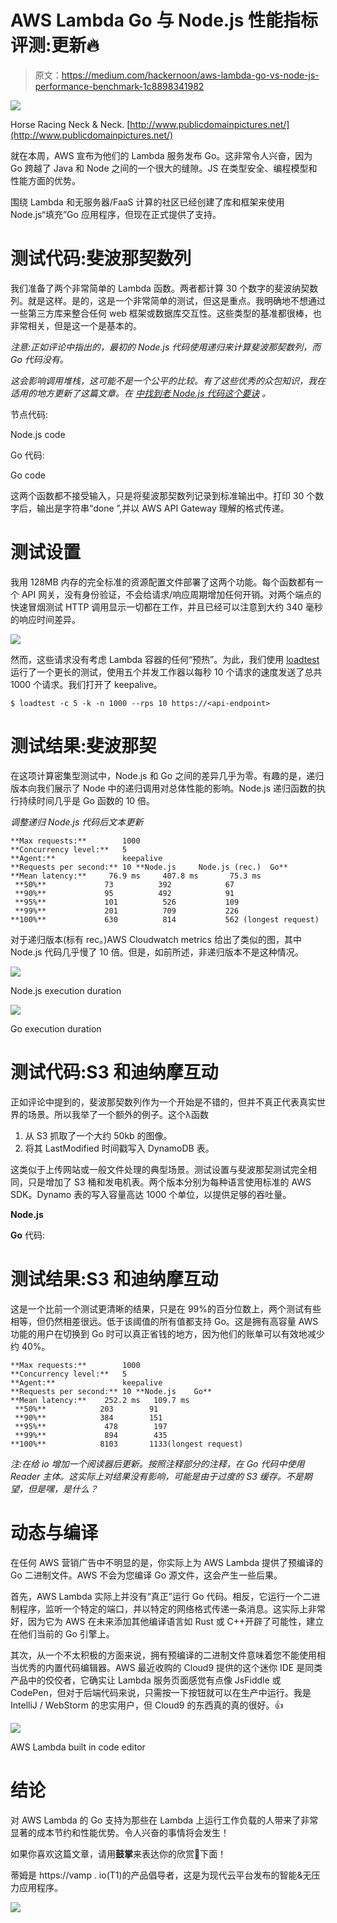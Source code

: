 # AWS Lambda Go 与 Node.js 性能指标评测:更新🔥

> 原文：<https://medium.com/hackernoon/aws-lambda-go-vs-node-js-performance-benchmark-1c8898341982>

![](img/0c3980bbcf524592b99b6b2e2dc2b513.png)

Horse Racing Neck & Neck. [http://www.publicdomainpictures.net/](http://www.publicdomainpictures.net/)

就在本周，AWS 宣布为他们的 Lambda 服务发布 Go。这非常令人兴奋，因为 Go 跨越了 Java 和 Node 之间的一个很大的缝隙。JS 在类型安全、编程模型和性能方面的优势。

围绕 Lambda 和无服务器/FaaS 计算的社区已经创建了库和框架来使用 Node.js“填充”Go 应用程序，但现在正式提供了支持。

# 测试代码:斐波那契数列

我们准备了两个非常简单的 Lambda 函数。两者都计算 30 个数字的斐波纳契数列。就是这样。是的，这是一个非常简单的测试，但这是重点。我明确地不想通过一些第三方库来整合任何 web 框架或数据库交互性。这些类型的基准都很棒，也非常相关，但是这一个是基本的。

*注意:正如评论中指出的，最初的 Node.js 代码使用递归来计算斐波那契数列，而 Go 代码没有。*

*这会影响调用堆栈，这可能不是一个公平的比较。有了这些优秀的众包知识，我在适用的地方更新了这篇文章。在* [*中找到老 Node.js 代码这个要诀*](https://gist.github.com/tnolet/9432f1f39890a22bfb9195e5adeb3eca) *。*

节点代码:

Node.js code

Go 代码:

Go code

这两个函数都不接受输入，只是将斐波那契数列记录到标准输出中。打印 30 个数字后，输出是字符串“done ”,并以 AWS API Gateway 理解的格式传递。

# 测试设置

我用 128MB 内存的完全标准的资源配置文件部署了这两个功能。每个函数都有一个 API 网关，没有身份验证，不会给请求/响应周期增加任何开销。对两个端点的快速冒烟测试 HTTP 调用显示一切都在工作，并且已经可以注意到大约 340 毫秒的响应时间差异。

![](img/5cd057d2dd9644d88f2766eccdd5764a.png)

然而，这些请求没有考虑 Lambda 容器的任何“预热”。为此，我们使用 [loadtest](https://github.com/alexfernandez/loadtest) 运行了一个更长的测试，使用五个并发工作器以每秒 10 个请求的速度发送了总共 1000 个请求。我们打开了 keepalive。

```
$ loadtest -c 5 -k -n 1000 --rps 10 https://<api-endpoint>
```

# 测试结果:斐波那契

在这项计算密集型测试中，Node.js 和 Go 之间的差异几乎为零。有趣的是，递归版本向我们展示了 Node 中的递归调用对总体性能的影响。Node.js 递归函数的执行持续时间几乎是 Go 函数的 10 倍。

*调整递归 Node.js 代码后文本更新*

```
**Max requests:**        1000
**Concurrency level:**   5
**Agent:**               keepalive
**Requests per second:** 10 **Node.js     Node.js (rec.)  Go**
**Mean latency:**     76.9 ms     407.8 ms       75.3 ms
 **50%**             73          392            67  
 **90%**             95          492            91 
 **95%**             101          526           109
 **99%**             201          709           226
**100%**             630          814           562 (longest request)
```

对于递归版本(标有 rec。)AWS Cloudwatch metrics 给出了类似的图，其中 Node.js 代码几乎慢了 10 倍。但是，如前所述，非递归版本不是这种情况。

![](img/c13d4e2422c26e937edfee8c0c7405cb.png)

Node.js execution duration

![](img/1beb26b029b6805872914a568a3f1f77.png)

Go execution duration

# 测试代码:S3 和迪纳摩互动

正如评论中提到的，斐波那契数列作为一个开始是不错的，但并不真正代表真实世界的场景。所以我举了一个额外的例子。这个λ函数

1.  从 S3 抓取了一个大约 50kb 的图像。
2.  将其 LastModified 时间戳写入 DynamoDB 表。

这类似于上传网站或一般文件处理的典型场景。测试设置与斐波那契测试完全相同，只是增加了 S3 桶和发电机表。两个版本分别为每种语言使用标准的 AWS SDK。Dynamo 表的写入容量高达 1000 个单位，以提供足够的吞吐量。

**Node.js**

**Go** 代码:

# 测试结果:S3 和迪纳摩互动

这是一个比前一个测试更清晰的结果，只是在 99%的百分位数上，两个测试有些相等，但仍然相差很远。低于该阈值的所有值都支持 Go。这是拥有高容量 AWS 功能的用户在切换到 Go 时可以真正省钱的地方，因为他们的账单可以有效地减少约 40%。

```
**Max requests:**        1000
**Concurrency level:**   5
**Agent:**               keepalive
**Requests per second:** 10 **Node.js    Go**
**Mean latency:**    252.2 ms   109.7 ms
 **50%**            203        91
 **90%**            384        151
 **95%**             478        197
 **99%**             894        435
**100%**            8103       1133(longest request)
```

*注:在给 io 增加一个阅读器后更新。按照注释部分的注释，在 Go 代码中使用 Reader 主体。这实际上对结果没有影响，可能是由于过度的 S3 缓存。不是期望，但是嘿，是什么？*

# 动态与编译

在任何 AWS 营销广告中不明显的是，你实际上为 AWS Lambda 提供了预编译的 Go 二进制文件。AWS 不会为您编译 Go 源文件，这会产生一些后果。

首先，AWS Lambda 实际上并没有“真正”运行 Go 代码。相反，它运行一个二进制程序，监听一个特定的端口，并以特定的网络格式传递一条消息。这实际上非常好，因为它为 AWS 在未来添加其他编译语言如 Rust 或 C++开辟了可能性，建立在他们当前的 Go 引擎上。

其次，从一个不太积极的方面来说，拥有预编译的二进制文件意味着您不能使用相当优秀的内置代码编辑器。AWS 最近收购的 Cloud9 提供的这个迷你 IDE 是同类产品中的佼佼者，它确实让 Lambda 服务页面感觉有点像 JsFiddle 或 CodePen，但对于后端代码来说，只需按一下按钮就可以在生产中运行。我是 IntelliJ / WebStorm 的忠实用户，但 Cloud9 的东西真的真的很好。👍

![](img/0ca6a081298956840c9d5977c3e3d9e3.png)

AWS Lambda built in code editor

# 结论

对 AWS Lambda 的 Go 支持为那些在 Lambda 上运行工作负载的人带来了非常显著的成本节约和性能优势。令人兴奋的事情将会发生！

如果你喜欢这篇文章，请用**鼓掌**来表达你的欣赏👏下面！

蒂姆是 https://vamp . io(T1)的产品倡导者，这是为现代云平台发布的智能&无压力应用程序。

[![](img/fc3b7e1bae2c0b682c2e691cba4010dc.png)](https://vamp.io?utm_campaign=govsnode&utm_source=Hackernoon)